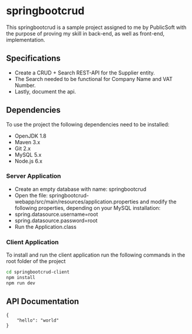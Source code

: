 # springbootcrud

This springbootcrud is a sample project assigned to me by PublicSoft with the purpose of proving my skill in back-end, as well as front-end, implementation.

## Specifications

* Create a CRUD + Search REST-API for the Supplier entity.
* The Search needed to be functional for Company Name and VAT Number.
* Lastly, document the api.

## Dependencies

To use the project the following dependencies need to be installed:
* OpenJDK 1.8
* Maven 3.x
* Git 2.x
* MySQL 5.x
* Node.js 6.x

### Server Application

* Create an empty database with name: springbootcrud
* Open the file: springbootcrud-webapp/src/main/resources/application.properties and
modify the following properties, depending on your MySQL installation: 
* spring.datasource.username=root
* spring.datasource.password=root
* Run the Application.class

### Client Application

To install and run the client application run the following commands in the root folder of the project

```bash
cd springbootcrud-client
npm install
npm run dev
```

## API Documentation

```url
{
    "hello": "world"
}
```